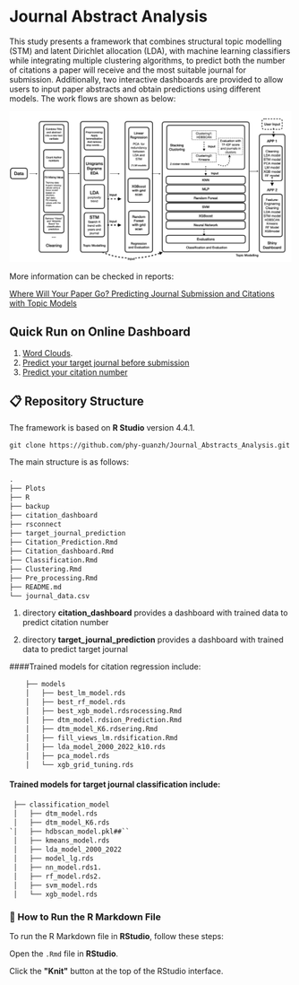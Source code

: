 # Journal Abstract Analysis

This study presents a framework that combines structural topic modelling (STM) and latent Dirichlet allocation (LDA), with machine learning classifiers while integrating multiple clustering algorithms, to predict both the number of citations a paper will receive and the most suitable journal for submission. Additionally, two interactive dashboards are provided to allow users to input paper abstracts and obtain predictions using different models.
The work flows are shown as below:

![Work Flow](R/flow/flow.001.jpeg)

More information can be checked in reports:

[Where Will Your Paper Go? Predicting Journal Submission and Citations with Topic Models](https://github.com/phy-guanzh/Paper_Journal_Classification/blob/main/Where_Will_Your_Paper_Go__Predicting_Journal_Submission_and_Citations_with_Topic_Models.pdf)


##  Quick Run on Online Dashboard


1. [Word Clouds](http://yhj0vi-zhe-guan.shinyapps.io/Top100_Key_Words_Dashboard).
2. [Predict your target journal before submission]()
3. [Predict your citation number]()

## 📋 Repository Structure

The framework is based on **R Studio** version 4.4.1.

```shell
git clone https://github.com/phy-guanzh/Journal_Abstracts_Analysis.git
```



The main structure is as follows:

```
.
├── Plots
├── R
├── backup
├── citation_dashboard
├── rsconnect
├── target_journal_prediction
├── Citation_Prediction.Rmd
├── Citation_dashboard.Rmd
├── Classification.Rmd
├── Clustering.Rmd
├── Pre_processing.Rmd
├── README.md
└── journal_data.csv
```


1. directory **citation_dashboard** provides a dashboard with trained data to predict citation number

2. directory **target_journal_prediction** provides a dashboard with trained data to predict target journal
      
####Trained models for citation regression include:

```shell
    ├── models
    │   ├── best_lm_model.rds
    │   ├── best_rf_model.rds
    │   ├── best_xgb_model.rdsrocessing.Rmd
    │   ├── dtm_model.rdsion_Prediction.Rmd
    │   ├── dtm_model_K6.rdsering.Rmd
    │   ├── fill_views_lm.rdsification.Rmd
    │   ├── lda_model_2000_2022_k10.rds
    │   ├── pca_model.rds
    │   └── xgb_grid_tuning.rds
 ```

#### Trained models for target journal classification include:
```shell
 ├── classification_model   
 │   ├── dtm_model.rds      
 │   ├── dtm_model_K6.rds   
`│   ├── hdbscan_model.pkl##``
 │   ├── kmeans_model.rds   
 │   ├── lda_model_2000_2022
 │   ├── model_lg.rds        
 │   ├── nn_model.rds1. 
 │   ├── rf_model.rds2. 
 │   ├── svm_model.rds      
 │   └── xgb_model.rds      
```

### 🚀 How to Run the R Markdown File

To run the R Markdown file in **RStudio**, follow these steps:

Open the `.Rmd` file in **RStudio**.

Click the **"Knit"** button at the top of the RStudio interface.

